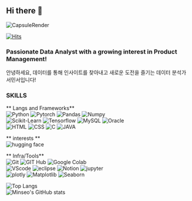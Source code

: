 ## Hi there 👋

![CapsuleRender](https://capsule-render.vercel.app/api?type=waving&height=300&color=gradient&text=Hi,%20I'm%20Minseo&section=header&reversal=false&fontAlign=50)

[![Hits](https://hits.seeyoufarm.com/api/count/incr/badge.svg?url=https%3A%2F%2Fgithub.com%2FMinseos%2Fhit-counter&count_bg=%2382D6FD&title_bg=%23555555&icon=instacart.svg&icon_color=%23FDA174&title=%EB%B0%A9%EB%AC%B8%EC%9E%90%EC%88%98&edge_flat=false)](https://hits.seeyoufarm.com)


### Passionate Data Analyst with a growing interest in Product Management!
안녕하세요, 데이터를 통해 인사이트를 찾아내고 새로운 도전을 즐기는 데이터 분석가 서민서입니다!

### SKILLS
** Langs and Frameworks**  
![Python](https://img.shields.io/badge/python-3776AB?style=for-the-badge&logo=python&logoColor=white)
![Pytorch](https://img.shields.io/badge/pytorch-EE4C2C?style=for-the-badge&logo=pytorch&logoColor=white)
![Pandas](https://img.shields.io/badge/pandas-150458?style=for-the-badge&logo=pandas&logoColor=white)
![Numpy](https://img.shields.io/badge/numpy-013243?style=for-the-badge&logo=numpy&logoColor=white)<br>
![Scikit-Learn](https://img.shields.io/badge/scikitlearn-F7931E?style=for-the-badge&logo=scikitlearn&logoColor=white)
![Tensorflow](https://img.shields.io/badge/tensorflow-FF6F00?style=for-the-badge&logo=tensorflow&logoColor=white)
![MySQL](https://img.shields.io/badge/mysql-4479A1?style=for-the-badge&logo=mysql&logoColor=white)
![Oracle](https://img.shields.io/badge/oracle-F80000?style=for-the-badge&logo=oracle&logoColor=white) <br>
![HTML](https://img.shields.io/badge/html5-E34F26?style=for-the-badge&logo=html5&logoColor=white)
![CSS](https://img.shields.io/badge/css3-1572B6?style=for-the-badge&logo=css3&logoColor=white)
![C](https://img.shields.io/badge/c-A8B9CC?style=for-the-badge&logo=c&logoColor=white)
![JAVA](https://img.shields.io/badge/JAVA-000000?style=for-the-badge&logo=openjdk&logoColor=white)


** interests **  
![hugging face](https://img.shields.io/badge/huggingface-FFD21E?style=for-the-badge&logo=huggingface&logoColor=white)



** Infra/Tools**  
![Git](https://img.shields.io/badge/git-F05032?style=for-the-badge&logo=git&logoColor=white)
![GIT Hub](https://img.shields.io/badge/github-181717?style=for-the-badge&logo=github&logoColor=white)
![Google Colab](https://img.shields.io/badge/googlecolab-F9AB00?style=for-the-badge&logo=googlecolab&logoColor=white)<br>
![VScode](https://img.shields.io/badge/VSCODE-blue?style=for-the-badge&logoColor=white)
![eclipse](https://img.shields.io/badge/eclipseide-2C2255?style=for-the-badge&logo=eclipseide&logoColor=white)
![Notion](https://img.shields.io/badge/notion-000000?style=for-the-badge&logo=notion&logoColor=white)
![jupyter](https://img.shields.io/badge/jupyter-F37626?style=for-the-badge&logo=jupyter&logoColor=white)<br>
![plotly](https://img.shields.io/badge/plotly-3F4F75?style=for-the-badge&logo=plotly&logoColor=white)
![Matplotlib](https://img.shields.io/badge/matplotlib-008080?style=for-the-badge&logo=matplotlib&logoColor=white)
![Seaborn](https://img.shields.io/badge/seaborn-3776AB?style=for-the-badge&logo=python&logoColor=white)


![Top Langs](https://github-readme-stats.vercel.app/api/top-langs/?username=Minseos&layout=compact)  
![Minseo's GitHub stats](https://github-readme-stats.vercel.app/api?username=Minseos&show_icons=true&theme=radical&hide_rank=true&hide=stars,prs,issues,contribs)


